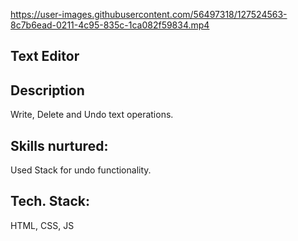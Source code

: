 
https://user-images.githubusercontent.com/56497318/127524563-8c7b6ead-0211-4c95-835c-1ca082f59834.mp4


## Text Editor
## Description
Write, Delete and Undo text operations.

## Skills nurtured:
Used Stack for undo functionality.

## Tech. Stack:
HTML, CSS, JS
